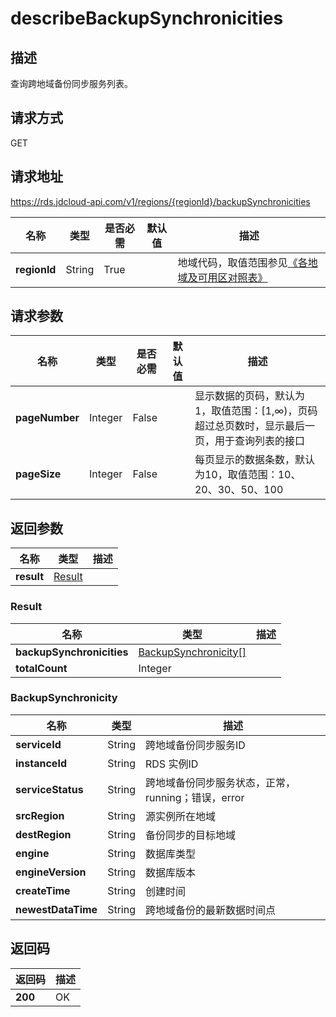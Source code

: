 # describeBackupSynchronicities


## 描述
查询跨地域备份同步服务列表。

## 请求方式
GET

## 请求地址
https://rds.jdcloud-api.com/v1/regions/{regionId}/backupSynchronicities

|名称|类型|是否必需|默认值|描述|
|---|---|---|---|---|
|**regionId**|String|True| |地域代码，取值范围参见[《各地域及可用区对照表》](../Enum-Definitions/Regions-AZ.md)|

## 请求参数
|名称|类型|是否必需|默认值|描述|
|---|---|---|---|---|
|**pageNumber**|Integer|False| |显示数据的页码，默认为1，取值范围：[1,∞)，页码超过总页数时，显示最后一页，用于查询列表的接口|
|**pageSize**|Integer|False| |每页显示的数据条数，默认为10，取值范围：10、20、30、50、100|


## 返回参数
|名称|类型|描述|
|---|---|---|
|**result**|[Result](#Result)| |

### <a name="Result">Result</a>
|名称|类型|描述|
|---|---|---|
|**backupSynchronicities**|[BackupSynchronicity[]](#BackupSynchronicity)| |
|**totalCount**|Integer| |
### <a name="BackupSynchronicity">BackupSynchronicity</a>
|名称|类型|描述|
|---|---|---|
|**serviceId**|String|跨地域备份同步服务ID|
|**instanceId**|String|RDS 实例ID|
|**serviceStatus**|String|跨地域备份同步服务状态，正常，running；错误，error|
|**srcRegion**|String|源实例所在地域|
|**destRegion**|String|备份同步的目标地域|
|**engine**|String|数据库类型|
|**engineVersion**|String|数据库版本|
|**createTime**|String|创建时间|
|**newestDataTime**|String|跨地域备份的最新数据时间点|

## 返回码
|返回码|描述|
|---|---|
|**200**|OK|

